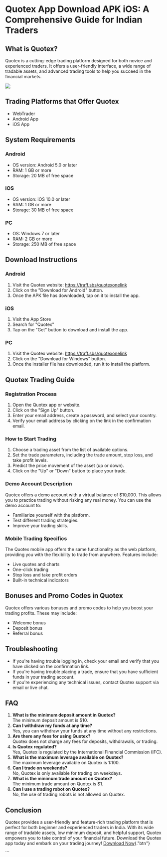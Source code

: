 # Quotex App Download APK iOS: A Comprehensive Guide for Indian Traders

## What is Quotex?

Quotex is a cutting-edge trading platform designed for both novice and
experienced traders. It offers a user-friendly interface, a wide range
of tradable assets, and advanced trading tools to help you succeed in
the financial markets.

[![](https://static.quotex.io/files/10_en/300_250.jpg)](https://traff.sbs/brokerqxlid)

## Trading Platforms that Offer Quotex

-   WebTrader
-   Android App
-   iOS App

## System Requirements

### Android

-   OS version: Android 5.0 or later
-   RAM: 1 GB or more
-   Storage: 20 MB of free space

### iOS

-   OS version: iOS 10.0 or later
-   RAM: 1 GB or more
-   Storage: 30 MB of free space

### PC

-   OS: Windows 7 or later
-   RAM: 2 GB or more
-   Storage: 250 MB of free space

## Download Instructions

### Android

1.  Visit the Quotex website: https://traff.sbs/quotexonelink
2.  Click on the "Download for Android" button.
3.  Once the APK file has downloaded, tap on it to install the app.

### iOS

1.  Visit the App Store
2.  Search for "Quotex"
3.  Tap on the "Get" button to download and install the app.

### PC

1.  Visit the Quotex website: https://traff.sbs/quotexonelink
2.  Click on the "Download for Windows" button.
3.  Once the installer file has downloaded, run it to install the
    platform.

## Quotex Trading Guide

### Registration Process

1.  Open the Quotex app or website.
2.  Click on the "Sign Up" button.
3.  Enter your email address, create a password, and select your
    country.
4.  Verify your email address by clicking on the link in the
    confirmation email.

### How to Start Trading

1.  Choose a trading asset from the list of available options.
2.  Set the trade parameters, including the trade amount, stop loss, and
    take profit levels.
3.  Predict the price movement of the asset (up or down).
4.  Click on the "Up" or "Down" button to place your trade.

### Demo Account Description

Quotex offers a demo account with a virtual balance of \$10,000. This
allows you to practice trading without risking any real money. You can
use the demo account to:

-   Familiarize yourself with the platform.
-   Test different trading strategies.
-   Improve your trading skills.

### Mobile Trading Specifics

The Quotex mobile app offers the same functionality as the web platform,
providing you with the flexibility to trade from anywhere. Features
include:

-   Live quotes and charts
-   One-click trading
-   Stop loss and take profit orders
-   Built-in technical indicators

## Bonuses and Promo Codes in Quotex

Quotex offers various bonuses and promo codes to help you boost your
trading profits. These may include:

-   Welcome bonus
-   Deposit bonus
-   Referral bonus

## Troubleshooting

-   If you\'re having trouble logging in, check your email and verify
    that you have clicked on the confirmation link.
-   If you\'re having trouble placing a trade, ensure that you have
    sufficient funds in your trading account.
-   If you\'re experiencing any technical issues, contact Quotex support
    via email or live chat.

## FAQ

1.  **What is the minimum deposit amount in Quotex?**\
    The minimum deposit amount is \$10.
2.  **Can I withdraw my funds at any time?**\
    Yes, you can withdraw your funds at any time without any
    restrictions.
3.  **Are there any fees for using Quotex?**\
    Quotex does not charge any fees for deposits, withdrawals, or
    trading.
4.  **Is Quotex regulated?**\
    Yes, Quotex is regulated by the International Financial Commission
    (IFC).
5.  **What is the maximum leverage available on Quotex?**\
    The maximum leverage available on Quotex is 1:100.
6.  **Can I trade on weekends?**\
    No, Quotex is only available for trading on weekdays.
7.  **What is the minimum trade amount on Quotex?**\
    The minimum trade amount on Quotex is \$1.
8.  **Can I use a trading robot on Quotex?**\
    No, the use of trading robots is not allowed on Quotex.

## Conclusion

Quotex provides a user-friendly and feature-rich trading platform that
is perfect for both beginner and experienced traders in India. With its
wide range of tradable assets, low minimum deposit, and helpful support,
Quotex empowers you to take control of your financial future. Download
the Quotex app today and embark on your trading journey! [Download
Now](\%22https://traff.sbs/quotexonelink\%22){."btn"}

\`\`\`

